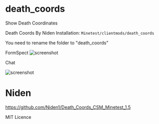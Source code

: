 # death_coords
Show Death Coordinates

Death Coords By Niden
Installation:
```Minetest/clientmods/death_coords```

You need to rename the folder to "death_coords"

FormSpect
![screenshot](https://github.com/Niden1/Death_Coords_CSM_Minetest_1.5/blob/main/screenshot.png)

Chat

![screenshot](https://github.com/Niden1/Death_Coords_CSM_Minetest_1.5/blob/main/screenshot2.png)


# Niden

https://github.com/Niden1/Death_Coords_CSM_Minetest_1.5

MIT Licence
